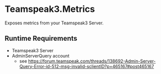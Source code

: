# Teamspeak3.Metrics

Exposes metrics from your Teamspeak3 Server.

## Runtime Requirements

* Teamspeak3 Server
* AdminServerQuery account
  * see https://forum.teamspeak.com/threads/138692-Admin-Server-Query-Error-id-512-msg-invalid-sclientID?p=465167#post465167